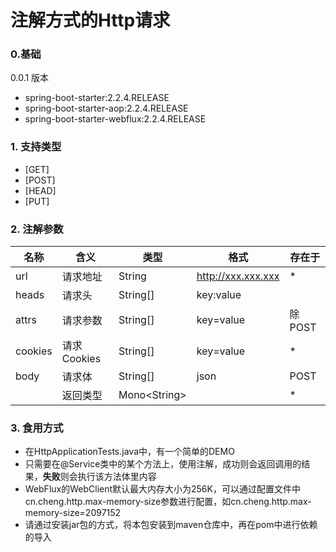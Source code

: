 # 注解方式的Http请求
### 0.基础
0.0.1 版本 
- spring-boot-starter:2.2.4.RELEASE
- spring-boot-starter-aop:2.2.4.RELEASE
- spring-boot-starter-webflux:2.2.4.RELEASE
### 1. 支持类型
- [GET]
- [POST]
- [HEAD]
- [PUT]
### 2. 注解参数
| 名称 | 含义 | 类型 | 格式 | 存在于 |
| ------ | ------ | ------ | ------ | ------ |
| url | 请求地址 | String | http://xxx.xxx.xxx | * |
| heads | 请求头 | String[] | key:value| | * |
| attrs | 请求参数 | String[] | key=value | 除POST |
| cookies | 请求Cookies | String[] | key=value | * |
| body | 请求体 | String[] | json | POST |
|  | 返回类型 | Mono\<String> |  | * |
### 3. 食用方式
- 在HttpApplicationTests.java中，有一个简单的DEMO
- 只需要在@Service类中的某个方法上，使用注解，成功则会返回调用的结果，<b>失败</b>则会执行该方法体里内容
- WebFlux的WebClient默认最大内存大小为256K，可以通过配置文件中cn.cheng.http.max-memory-size参数进行配置，如cn.cheng.http.max-memory-size=2097152
- 请通过安装jar包的方式，将本包安装到maven仓库中，再在pom中进行依赖的导入

